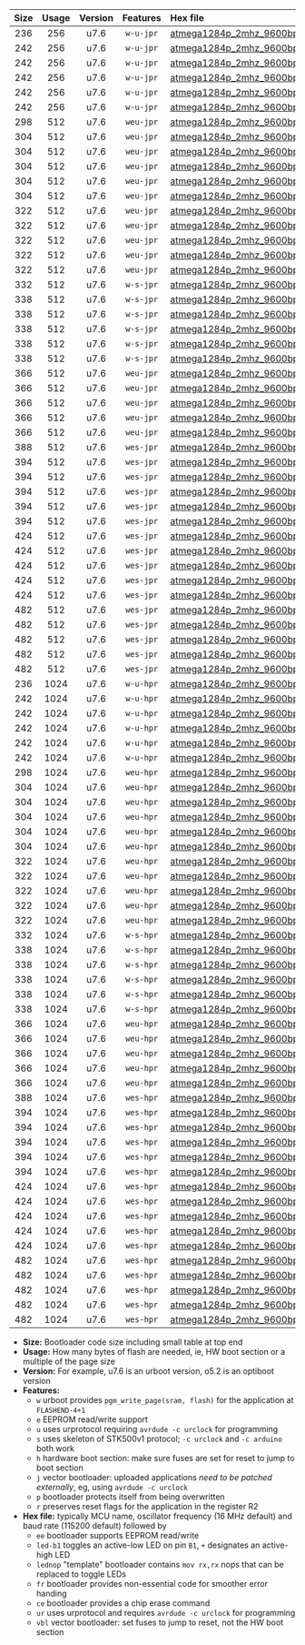 |Size|Usage|Version|Features|Hex file|
|:-:|:-:|:-:|:-:|:--|
|236|256|u7.6|`w-u-jpr`|[atmega1284p_2mhz_9600bps_ur_vbl.hex](https://raw.githubusercontent.com/stefanrueger/urboot/main/bootloaders/atmega1284p/fcpu_2mhz/9600_bps/atmega1284p_2mhz_9600bps_ur_vbl.hex)|
|242|256|u7.6|`w-u-jpr`|[atmega1284p_2mhz_9600bps_led+b5_ur_vbl.hex](https://raw.githubusercontent.com/stefanrueger/urboot/main/bootloaders/atmega1284p/fcpu_2mhz/9600_bps/atmega1284p_2mhz_9600bps_led+b5_ur_vbl.hex)|
|242|256|u7.6|`w-u-jpr`|[atmega1284p_2mhz_9600bps_led+b7_ur_vbl.hex](https://raw.githubusercontent.com/stefanrueger/urboot/main/bootloaders/atmega1284p/fcpu_2mhz/9600_bps/atmega1284p_2mhz_9600bps_led+b7_ur_vbl.hex)|
|242|256|u7.6|`w-u-jpr`|[atmega1284p_2mhz_9600bps_led+c7_ur_vbl.hex](https://raw.githubusercontent.com/stefanrueger/urboot/main/bootloaders/atmega1284p/fcpu_2mhz/9600_bps/atmega1284p_2mhz_9600bps_led+c7_ur_vbl.hex)|
|242|256|u7.6|`w-u-jpr`|[atmega1284p_2mhz_9600bps_led+d7_ur_vbl.hex](https://raw.githubusercontent.com/stefanrueger/urboot/main/bootloaders/atmega1284p/fcpu_2mhz/9600_bps/atmega1284p_2mhz_9600bps_led+d7_ur_vbl.hex)|
|242|256|u7.6|`w-u-jpr`|[atmega1284p_2mhz_9600bps_lednop_ur_vbl.hex](https://raw.githubusercontent.com/stefanrueger/urboot/main/bootloaders/atmega1284p/fcpu_2mhz/9600_bps/atmega1284p_2mhz_9600bps_lednop_ur_vbl.hex)|
|298|512|u7.6|`weu-jpr`|[atmega1284p_2mhz_9600bps_ee_ur_vbl.hex](https://raw.githubusercontent.com/stefanrueger/urboot/main/bootloaders/atmega1284p/fcpu_2mhz/9600_bps/atmega1284p_2mhz_9600bps_ee_ur_vbl.hex)|
|304|512|u7.6|`weu-jpr`|[atmega1284p_2mhz_9600bps_ee_led+b5_ur_vbl.hex](https://raw.githubusercontent.com/stefanrueger/urboot/main/bootloaders/atmega1284p/fcpu_2mhz/9600_bps/atmega1284p_2mhz_9600bps_ee_led+b5_ur_vbl.hex)|
|304|512|u7.6|`weu-jpr`|[atmega1284p_2mhz_9600bps_ee_led+b7_ur_vbl.hex](https://raw.githubusercontent.com/stefanrueger/urboot/main/bootloaders/atmega1284p/fcpu_2mhz/9600_bps/atmega1284p_2mhz_9600bps_ee_led+b7_ur_vbl.hex)|
|304|512|u7.6|`weu-jpr`|[atmega1284p_2mhz_9600bps_ee_led+c7_ur_vbl.hex](https://raw.githubusercontent.com/stefanrueger/urboot/main/bootloaders/atmega1284p/fcpu_2mhz/9600_bps/atmega1284p_2mhz_9600bps_ee_led+c7_ur_vbl.hex)|
|304|512|u7.6|`weu-jpr`|[atmega1284p_2mhz_9600bps_ee_led+d7_ur_vbl.hex](https://raw.githubusercontent.com/stefanrueger/urboot/main/bootloaders/atmega1284p/fcpu_2mhz/9600_bps/atmega1284p_2mhz_9600bps_ee_led+d7_ur_vbl.hex)|
|304|512|u7.6|`weu-jpr`|[atmega1284p_2mhz_9600bps_ee_lednop_ur_vbl.hex](https://raw.githubusercontent.com/stefanrueger/urboot/main/bootloaders/atmega1284p/fcpu_2mhz/9600_bps/atmega1284p_2mhz_9600bps_ee_lednop_ur_vbl.hex)|
|322|512|u7.6|`weu-jpr`|[atmega1284p_2mhz_9600bps_ee_led+b5_fr_ur_vbl.hex](https://raw.githubusercontent.com/stefanrueger/urboot/main/bootloaders/atmega1284p/fcpu_2mhz/9600_bps/atmega1284p_2mhz_9600bps_ee_led+b5_fr_ur_vbl.hex)|
|322|512|u7.6|`weu-jpr`|[atmega1284p_2mhz_9600bps_ee_led+b7_fr_ur_vbl.hex](https://raw.githubusercontent.com/stefanrueger/urboot/main/bootloaders/atmega1284p/fcpu_2mhz/9600_bps/atmega1284p_2mhz_9600bps_ee_led+b7_fr_ur_vbl.hex)|
|322|512|u7.6|`weu-jpr`|[atmega1284p_2mhz_9600bps_ee_led+c7_fr_ur_vbl.hex](https://raw.githubusercontent.com/stefanrueger/urboot/main/bootloaders/atmega1284p/fcpu_2mhz/9600_bps/atmega1284p_2mhz_9600bps_ee_led+c7_fr_ur_vbl.hex)|
|322|512|u7.6|`weu-jpr`|[atmega1284p_2mhz_9600bps_ee_led+d7_fr_ur_vbl.hex](https://raw.githubusercontent.com/stefanrueger/urboot/main/bootloaders/atmega1284p/fcpu_2mhz/9600_bps/atmega1284p_2mhz_9600bps_ee_led+d7_fr_ur_vbl.hex)|
|322|512|u7.6|`weu-jpr`|[atmega1284p_2mhz_9600bps_ee_lednop_fr_ur_vbl.hex](https://raw.githubusercontent.com/stefanrueger/urboot/main/bootloaders/atmega1284p/fcpu_2mhz/9600_bps/atmega1284p_2mhz_9600bps_ee_lednop_fr_ur_vbl.hex)|
|332|512|u7.6|`w-s-jpr`|[atmega1284p_2mhz_9600bps_vbl.hex](https://raw.githubusercontent.com/stefanrueger/urboot/main/bootloaders/atmega1284p/fcpu_2mhz/9600_bps/atmega1284p_2mhz_9600bps_vbl.hex)|
|338|512|u7.6|`w-s-jpr`|[atmega1284p_2mhz_9600bps_led+b5_vbl.hex](https://raw.githubusercontent.com/stefanrueger/urboot/main/bootloaders/atmega1284p/fcpu_2mhz/9600_bps/atmega1284p_2mhz_9600bps_led+b5_vbl.hex)|
|338|512|u7.6|`w-s-jpr`|[atmega1284p_2mhz_9600bps_led+b7_vbl.hex](https://raw.githubusercontent.com/stefanrueger/urboot/main/bootloaders/atmega1284p/fcpu_2mhz/9600_bps/atmega1284p_2mhz_9600bps_led+b7_vbl.hex)|
|338|512|u7.6|`w-s-jpr`|[atmega1284p_2mhz_9600bps_led+c7_vbl.hex](https://raw.githubusercontent.com/stefanrueger/urboot/main/bootloaders/atmega1284p/fcpu_2mhz/9600_bps/atmega1284p_2mhz_9600bps_led+c7_vbl.hex)|
|338|512|u7.6|`w-s-jpr`|[atmega1284p_2mhz_9600bps_led+d7_vbl.hex](https://raw.githubusercontent.com/stefanrueger/urboot/main/bootloaders/atmega1284p/fcpu_2mhz/9600_bps/atmega1284p_2mhz_9600bps_led+d7_vbl.hex)|
|338|512|u7.6|`w-s-jpr`|[atmega1284p_2mhz_9600bps_lednop_vbl.hex](https://raw.githubusercontent.com/stefanrueger/urboot/main/bootloaders/atmega1284p/fcpu_2mhz/9600_bps/atmega1284p_2mhz_9600bps_lednop_vbl.hex)|
|366|512|u7.6|`weu-jpr`|[atmega1284p_2mhz_9600bps_ee_led+b5_fr_ce_ur_vbl.hex](https://raw.githubusercontent.com/stefanrueger/urboot/main/bootloaders/atmega1284p/fcpu_2mhz/9600_bps/atmega1284p_2mhz_9600bps_ee_led+b5_fr_ce_ur_vbl.hex)|
|366|512|u7.6|`weu-jpr`|[atmega1284p_2mhz_9600bps_ee_led+b7_fr_ce_ur_vbl.hex](https://raw.githubusercontent.com/stefanrueger/urboot/main/bootloaders/atmega1284p/fcpu_2mhz/9600_bps/atmega1284p_2mhz_9600bps_ee_led+b7_fr_ce_ur_vbl.hex)|
|366|512|u7.6|`weu-jpr`|[atmega1284p_2mhz_9600bps_ee_led+c7_fr_ce_ur_vbl.hex](https://raw.githubusercontent.com/stefanrueger/urboot/main/bootloaders/atmega1284p/fcpu_2mhz/9600_bps/atmega1284p_2mhz_9600bps_ee_led+c7_fr_ce_ur_vbl.hex)|
|366|512|u7.6|`weu-jpr`|[atmega1284p_2mhz_9600bps_ee_led+d7_fr_ce_ur_vbl.hex](https://raw.githubusercontent.com/stefanrueger/urboot/main/bootloaders/atmega1284p/fcpu_2mhz/9600_bps/atmega1284p_2mhz_9600bps_ee_led+d7_fr_ce_ur_vbl.hex)|
|366|512|u7.6|`weu-jpr`|[atmega1284p_2mhz_9600bps_ee_lednop_fr_ce_ur_vbl.hex](https://raw.githubusercontent.com/stefanrueger/urboot/main/bootloaders/atmega1284p/fcpu_2mhz/9600_bps/atmega1284p_2mhz_9600bps_ee_lednop_fr_ce_ur_vbl.hex)|
|388|512|u7.6|`wes-jpr`|[atmega1284p_2mhz_9600bps_ee_vbl.hex](https://raw.githubusercontent.com/stefanrueger/urboot/main/bootloaders/atmega1284p/fcpu_2mhz/9600_bps/atmega1284p_2mhz_9600bps_ee_vbl.hex)|
|394|512|u7.6|`wes-jpr`|[atmega1284p_2mhz_9600bps_ee_led+b5_vbl.hex](https://raw.githubusercontent.com/stefanrueger/urboot/main/bootloaders/atmega1284p/fcpu_2mhz/9600_bps/atmega1284p_2mhz_9600bps_ee_led+b5_vbl.hex)|
|394|512|u7.6|`wes-jpr`|[atmega1284p_2mhz_9600bps_ee_led+b7_vbl.hex](https://raw.githubusercontent.com/stefanrueger/urboot/main/bootloaders/atmega1284p/fcpu_2mhz/9600_bps/atmega1284p_2mhz_9600bps_ee_led+b7_vbl.hex)|
|394|512|u7.6|`wes-jpr`|[atmega1284p_2mhz_9600bps_ee_led+c7_vbl.hex](https://raw.githubusercontent.com/stefanrueger/urboot/main/bootloaders/atmega1284p/fcpu_2mhz/9600_bps/atmega1284p_2mhz_9600bps_ee_led+c7_vbl.hex)|
|394|512|u7.6|`wes-jpr`|[atmega1284p_2mhz_9600bps_ee_led+d7_vbl.hex](https://raw.githubusercontent.com/stefanrueger/urboot/main/bootloaders/atmega1284p/fcpu_2mhz/9600_bps/atmega1284p_2mhz_9600bps_ee_led+d7_vbl.hex)|
|394|512|u7.6|`wes-jpr`|[atmega1284p_2mhz_9600bps_ee_lednop_vbl.hex](https://raw.githubusercontent.com/stefanrueger/urboot/main/bootloaders/atmega1284p/fcpu_2mhz/9600_bps/atmega1284p_2mhz_9600bps_ee_lednop_vbl.hex)|
|424|512|u7.6|`wes-jpr`|[atmega1284p_2mhz_9600bps_ee_led+b5_fr_vbl.hex](https://raw.githubusercontent.com/stefanrueger/urboot/main/bootloaders/atmega1284p/fcpu_2mhz/9600_bps/atmega1284p_2mhz_9600bps_ee_led+b5_fr_vbl.hex)|
|424|512|u7.6|`wes-jpr`|[atmega1284p_2mhz_9600bps_ee_led+b7_fr_vbl.hex](https://raw.githubusercontent.com/stefanrueger/urboot/main/bootloaders/atmega1284p/fcpu_2mhz/9600_bps/atmega1284p_2mhz_9600bps_ee_led+b7_fr_vbl.hex)|
|424|512|u7.6|`wes-jpr`|[atmega1284p_2mhz_9600bps_ee_led+c7_fr_vbl.hex](https://raw.githubusercontent.com/stefanrueger/urboot/main/bootloaders/atmega1284p/fcpu_2mhz/9600_bps/atmega1284p_2mhz_9600bps_ee_led+c7_fr_vbl.hex)|
|424|512|u7.6|`wes-jpr`|[atmega1284p_2mhz_9600bps_ee_led+d7_fr_vbl.hex](https://raw.githubusercontent.com/stefanrueger/urboot/main/bootloaders/atmega1284p/fcpu_2mhz/9600_bps/atmega1284p_2mhz_9600bps_ee_led+d7_fr_vbl.hex)|
|424|512|u7.6|`wes-jpr`|[atmega1284p_2mhz_9600bps_ee_lednop_fr_vbl.hex](https://raw.githubusercontent.com/stefanrueger/urboot/main/bootloaders/atmega1284p/fcpu_2mhz/9600_bps/atmega1284p_2mhz_9600bps_ee_lednop_fr_vbl.hex)|
|482|512|u7.6|`wes-jpr`|[atmega1284p_2mhz_9600bps_ee_led+b5_fr_ce_vbl.hex](https://raw.githubusercontent.com/stefanrueger/urboot/main/bootloaders/atmega1284p/fcpu_2mhz/9600_bps/atmega1284p_2mhz_9600bps_ee_led+b5_fr_ce_vbl.hex)|
|482|512|u7.6|`wes-jpr`|[atmega1284p_2mhz_9600bps_ee_led+b7_fr_ce_vbl.hex](https://raw.githubusercontent.com/stefanrueger/urboot/main/bootloaders/atmega1284p/fcpu_2mhz/9600_bps/atmega1284p_2mhz_9600bps_ee_led+b7_fr_ce_vbl.hex)|
|482|512|u7.6|`wes-jpr`|[atmega1284p_2mhz_9600bps_ee_led+c7_fr_ce_vbl.hex](https://raw.githubusercontent.com/stefanrueger/urboot/main/bootloaders/atmega1284p/fcpu_2mhz/9600_bps/atmega1284p_2mhz_9600bps_ee_led+c7_fr_ce_vbl.hex)|
|482|512|u7.6|`wes-jpr`|[atmega1284p_2mhz_9600bps_ee_led+d7_fr_ce_vbl.hex](https://raw.githubusercontent.com/stefanrueger/urboot/main/bootloaders/atmega1284p/fcpu_2mhz/9600_bps/atmega1284p_2mhz_9600bps_ee_led+d7_fr_ce_vbl.hex)|
|482|512|u7.6|`wes-jpr`|[atmega1284p_2mhz_9600bps_ee_lednop_fr_ce_vbl.hex](https://raw.githubusercontent.com/stefanrueger/urboot/main/bootloaders/atmega1284p/fcpu_2mhz/9600_bps/atmega1284p_2mhz_9600bps_ee_lednop_fr_ce_vbl.hex)|
|236|1024|u7.6|`w-u-hpr`|[atmega1284p_2mhz_9600bps_ur.hex](https://raw.githubusercontent.com/stefanrueger/urboot/main/bootloaders/atmega1284p/fcpu_2mhz/9600_bps/atmega1284p_2mhz_9600bps_ur.hex)|
|242|1024|u7.6|`w-u-hpr`|[atmega1284p_2mhz_9600bps_led+b5_ur.hex](https://raw.githubusercontent.com/stefanrueger/urboot/main/bootloaders/atmega1284p/fcpu_2mhz/9600_bps/atmega1284p_2mhz_9600bps_led+b5_ur.hex)|
|242|1024|u7.6|`w-u-hpr`|[atmega1284p_2mhz_9600bps_led+b7_ur.hex](https://raw.githubusercontent.com/stefanrueger/urboot/main/bootloaders/atmega1284p/fcpu_2mhz/9600_bps/atmega1284p_2mhz_9600bps_led+b7_ur.hex)|
|242|1024|u7.6|`w-u-hpr`|[atmega1284p_2mhz_9600bps_led+c7_ur.hex](https://raw.githubusercontent.com/stefanrueger/urboot/main/bootloaders/atmega1284p/fcpu_2mhz/9600_bps/atmega1284p_2mhz_9600bps_led+c7_ur.hex)|
|242|1024|u7.6|`w-u-hpr`|[atmega1284p_2mhz_9600bps_led+d7_ur.hex](https://raw.githubusercontent.com/stefanrueger/urboot/main/bootloaders/atmega1284p/fcpu_2mhz/9600_bps/atmega1284p_2mhz_9600bps_led+d7_ur.hex)|
|242|1024|u7.6|`w-u-hpr`|[atmega1284p_2mhz_9600bps_lednop_ur.hex](https://raw.githubusercontent.com/stefanrueger/urboot/main/bootloaders/atmega1284p/fcpu_2mhz/9600_bps/atmega1284p_2mhz_9600bps_lednop_ur.hex)|
|298|1024|u7.6|`weu-hpr`|[atmega1284p_2mhz_9600bps_ee_ur.hex](https://raw.githubusercontent.com/stefanrueger/urboot/main/bootloaders/atmega1284p/fcpu_2mhz/9600_bps/atmega1284p_2mhz_9600bps_ee_ur.hex)|
|304|1024|u7.6|`weu-hpr`|[atmega1284p_2mhz_9600bps_ee_led+b5_ur.hex](https://raw.githubusercontent.com/stefanrueger/urboot/main/bootloaders/atmega1284p/fcpu_2mhz/9600_bps/atmega1284p_2mhz_9600bps_ee_led+b5_ur.hex)|
|304|1024|u7.6|`weu-hpr`|[atmega1284p_2mhz_9600bps_ee_led+b7_ur.hex](https://raw.githubusercontent.com/stefanrueger/urboot/main/bootloaders/atmega1284p/fcpu_2mhz/9600_bps/atmega1284p_2mhz_9600bps_ee_led+b7_ur.hex)|
|304|1024|u7.6|`weu-hpr`|[atmega1284p_2mhz_9600bps_ee_led+c7_ur.hex](https://raw.githubusercontent.com/stefanrueger/urboot/main/bootloaders/atmega1284p/fcpu_2mhz/9600_bps/atmega1284p_2mhz_9600bps_ee_led+c7_ur.hex)|
|304|1024|u7.6|`weu-hpr`|[atmega1284p_2mhz_9600bps_ee_led+d7_ur.hex](https://raw.githubusercontent.com/stefanrueger/urboot/main/bootloaders/atmega1284p/fcpu_2mhz/9600_bps/atmega1284p_2mhz_9600bps_ee_led+d7_ur.hex)|
|304|1024|u7.6|`weu-hpr`|[atmega1284p_2mhz_9600bps_ee_lednop_ur.hex](https://raw.githubusercontent.com/stefanrueger/urboot/main/bootloaders/atmega1284p/fcpu_2mhz/9600_bps/atmega1284p_2mhz_9600bps_ee_lednop_ur.hex)|
|322|1024|u7.6|`weu-hpr`|[atmega1284p_2mhz_9600bps_ee_led+b5_fr_ur.hex](https://raw.githubusercontent.com/stefanrueger/urboot/main/bootloaders/atmega1284p/fcpu_2mhz/9600_bps/atmega1284p_2mhz_9600bps_ee_led+b5_fr_ur.hex)|
|322|1024|u7.6|`weu-hpr`|[atmega1284p_2mhz_9600bps_ee_led+b7_fr_ur.hex](https://raw.githubusercontent.com/stefanrueger/urboot/main/bootloaders/atmega1284p/fcpu_2mhz/9600_bps/atmega1284p_2mhz_9600bps_ee_led+b7_fr_ur.hex)|
|322|1024|u7.6|`weu-hpr`|[atmega1284p_2mhz_9600bps_ee_led+c7_fr_ur.hex](https://raw.githubusercontent.com/stefanrueger/urboot/main/bootloaders/atmega1284p/fcpu_2mhz/9600_bps/atmega1284p_2mhz_9600bps_ee_led+c7_fr_ur.hex)|
|322|1024|u7.6|`weu-hpr`|[atmega1284p_2mhz_9600bps_ee_led+d7_fr_ur.hex](https://raw.githubusercontent.com/stefanrueger/urboot/main/bootloaders/atmega1284p/fcpu_2mhz/9600_bps/atmega1284p_2mhz_9600bps_ee_led+d7_fr_ur.hex)|
|322|1024|u7.6|`weu-hpr`|[atmega1284p_2mhz_9600bps_ee_lednop_fr_ur.hex](https://raw.githubusercontent.com/stefanrueger/urboot/main/bootloaders/atmega1284p/fcpu_2mhz/9600_bps/atmega1284p_2mhz_9600bps_ee_lednop_fr_ur.hex)|
|332|1024|u7.6|`w-s-hpr`|[atmega1284p_2mhz_9600bps.hex](https://raw.githubusercontent.com/stefanrueger/urboot/main/bootloaders/atmega1284p/fcpu_2mhz/9600_bps/atmega1284p_2mhz_9600bps.hex)|
|338|1024|u7.6|`w-s-hpr`|[atmega1284p_2mhz_9600bps_led+b5.hex](https://raw.githubusercontent.com/stefanrueger/urboot/main/bootloaders/atmega1284p/fcpu_2mhz/9600_bps/atmega1284p_2mhz_9600bps_led+b5.hex)|
|338|1024|u7.6|`w-s-hpr`|[atmega1284p_2mhz_9600bps_led+b7.hex](https://raw.githubusercontent.com/stefanrueger/urboot/main/bootloaders/atmega1284p/fcpu_2mhz/9600_bps/atmega1284p_2mhz_9600bps_led+b7.hex)|
|338|1024|u7.6|`w-s-hpr`|[atmega1284p_2mhz_9600bps_led+c7.hex](https://raw.githubusercontent.com/stefanrueger/urboot/main/bootloaders/atmega1284p/fcpu_2mhz/9600_bps/atmega1284p_2mhz_9600bps_led+c7.hex)|
|338|1024|u7.6|`w-s-hpr`|[atmega1284p_2mhz_9600bps_led+d7.hex](https://raw.githubusercontent.com/stefanrueger/urboot/main/bootloaders/atmega1284p/fcpu_2mhz/9600_bps/atmega1284p_2mhz_9600bps_led+d7.hex)|
|338|1024|u7.6|`w-s-hpr`|[atmega1284p_2mhz_9600bps_lednop.hex](https://raw.githubusercontent.com/stefanrueger/urboot/main/bootloaders/atmega1284p/fcpu_2mhz/9600_bps/atmega1284p_2mhz_9600bps_lednop.hex)|
|366|1024|u7.6|`weu-hpr`|[atmega1284p_2mhz_9600bps_ee_led+b5_fr_ce_ur.hex](https://raw.githubusercontent.com/stefanrueger/urboot/main/bootloaders/atmega1284p/fcpu_2mhz/9600_bps/atmega1284p_2mhz_9600bps_ee_led+b5_fr_ce_ur.hex)|
|366|1024|u7.6|`weu-hpr`|[atmega1284p_2mhz_9600bps_ee_led+b7_fr_ce_ur.hex](https://raw.githubusercontent.com/stefanrueger/urboot/main/bootloaders/atmega1284p/fcpu_2mhz/9600_bps/atmega1284p_2mhz_9600bps_ee_led+b7_fr_ce_ur.hex)|
|366|1024|u7.6|`weu-hpr`|[atmega1284p_2mhz_9600bps_ee_led+c7_fr_ce_ur.hex](https://raw.githubusercontent.com/stefanrueger/urboot/main/bootloaders/atmega1284p/fcpu_2mhz/9600_bps/atmega1284p_2mhz_9600bps_ee_led+c7_fr_ce_ur.hex)|
|366|1024|u7.6|`weu-hpr`|[atmega1284p_2mhz_9600bps_ee_led+d7_fr_ce_ur.hex](https://raw.githubusercontent.com/stefanrueger/urboot/main/bootloaders/atmega1284p/fcpu_2mhz/9600_bps/atmega1284p_2mhz_9600bps_ee_led+d7_fr_ce_ur.hex)|
|366|1024|u7.6|`weu-hpr`|[atmega1284p_2mhz_9600bps_ee_lednop_fr_ce_ur.hex](https://raw.githubusercontent.com/stefanrueger/urboot/main/bootloaders/atmega1284p/fcpu_2mhz/9600_bps/atmega1284p_2mhz_9600bps_ee_lednop_fr_ce_ur.hex)|
|388|1024|u7.6|`wes-hpr`|[atmega1284p_2mhz_9600bps_ee.hex](https://raw.githubusercontent.com/stefanrueger/urboot/main/bootloaders/atmega1284p/fcpu_2mhz/9600_bps/atmega1284p_2mhz_9600bps_ee.hex)|
|394|1024|u7.6|`wes-hpr`|[atmega1284p_2mhz_9600bps_ee_led+b5.hex](https://raw.githubusercontent.com/stefanrueger/urboot/main/bootloaders/atmega1284p/fcpu_2mhz/9600_bps/atmega1284p_2mhz_9600bps_ee_led+b5.hex)|
|394|1024|u7.6|`wes-hpr`|[atmega1284p_2mhz_9600bps_ee_led+b7.hex](https://raw.githubusercontent.com/stefanrueger/urboot/main/bootloaders/atmega1284p/fcpu_2mhz/9600_bps/atmega1284p_2mhz_9600bps_ee_led+b7.hex)|
|394|1024|u7.6|`wes-hpr`|[atmega1284p_2mhz_9600bps_ee_led+c7.hex](https://raw.githubusercontent.com/stefanrueger/urboot/main/bootloaders/atmega1284p/fcpu_2mhz/9600_bps/atmega1284p_2mhz_9600bps_ee_led+c7.hex)|
|394|1024|u7.6|`wes-hpr`|[atmega1284p_2mhz_9600bps_ee_led+d7.hex](https://raw.githubusercontent.com/stefanrueger/urboot/main/bootloaders/atmega1284p/fcpu_2mhz/9600_bps/atmega1284p_2mhz_9600bps_ee_led+d7.hex)|
|394|1024|u7.6|`wes-hpr`|[atmega1284p_2mhz_9600bps_ee_lednop.hex](https://raw.githubusercontent.com/stefanrueger/urboot/main/bootloaders/atmega1284p/fcpu_2mhz/9600_bps/atmega1284p_2mhz_9600bps_ee_lednop.hex)|
|424|1024|u7.6|`wes-hpr`|[atmega1284p_2mhz_9600bps_ee_led+b5_fr.hex](https://raw.githubusercontent.com/stefanrueger/urboot/main/bootloaders/atmega1284p/fcpu_2mhz/9600_bps/atmega1284p_2mhz_9600bps_ee_led+b5_fr.hex)|
|424|1024|u7.6|`wes-hpr`|[atmega1284p_2mhz_9600bps_ee_led+b7_fr.hex](https://raw.githubusercontent.com/stefanrueger/urboot/main/bootloaders/atmega1284p/fcpu_2mhz/9600_bps/atmega1284p_2mhz_9600bps_ee_led+b7_fr.hex)|
|424|1024|u7.6|`wes-hpr`|[atmega1284p_2mhz_9600bps_ee_led+c7_fr.hex](https://raw.githubusercontent.com/stefanrueger/urboot/main/bootloaders/atmega1284p/fcpu_2mhz/9600_bps/atmega1284p_2mhz_9600bps_ee_led+c7_fr.hex)|
|424|1024|u7.6|`wes-hpr`|[atmega1284p_2mhz_9600bps_ee_led+d7_fr.hex](https://raw.githubusercontent.com/stefanrueger/urboot/main/bootloaders/atmega1284p/fcpu_2mhz/9600_bps/atmega1284p_2mhz_9600bps_ee_led+d7_fr.hex)|
|424|1024|u7.6|`wes-hpr`|[atmega1284p_2mhz_9600bps_ee_lednop_fr.hex](https://raw.githubusercontent.com/stefanrueger/urboot/main/bootloaders/atmega1284p/fcpu_2mhz/9600_bps/atmega1284p_2mhz_9600bps_ee_lednop_fr.hex)|
|482|1024|u7.6|`wes-hpr`|[atmega1284p_2mhz_9600bps_ee_led+b5_fr_ce.hex](https://raw.githubusercontent.com/stefanrueger/urboot/main/bootloaders/atmega1284p/fcpu_2mhz/9600_bps/atmega1284p_2mhz_9600bps_ee_led+b5_fr_ce.hex)|
|482|1024|u7.6|`wes-hpr`|[atmega1284p_2mhz_9600bps_ee_led+b7_fr_ce.hex](https://raw.githubusercontent.com/stefanrueger/urboot/main/bootloaders/atmega1284p/fcpu_2mhz/9600_bps/atmega1284p_2mhz_9600bps_ee_led+b7_fr_ce.hex)|
|482|1024|u7.6|`wes-hpr`|[atmega1284p_2mhz_9600bps_ee_led+c7_fr_ce.hex](https://raw.githubusercontent.com/stefanrueger/urboot/main/bootloaders/atmega1284p/fcpu_2mhz/9600_bps/atmega1284p_2mhz_9600bps_ee_led+c7_fr_ce.hex)|
|482|1024|u7.6|`wes-hpr`|[atmega1284p_2mhz_9600bps_ee_led+d7_fr_ce.hex](https://raw.githubusercontent.com/stefanrueger/urboot/main/bootloaders/atmega1284p/fcpu_2mhz/9600_bps/atmega1284p_2mhz_9600bps_ee_led+d7_fr_ce.hex)|
|482|1024|u7.6|`wes-hpr`|[atmega1284p_2mhz_9600bps_ee_lednop_fr_ce.hex](https://raw.githubusercontent.com/stefanrueger/urboot/main/bootloaders/atmega1284p/fcpu_2mhz/9600_bps/atmega1284p_2mhz_9600bps_ee_lednop_fr_ce.hex)|

- **Size:** Bootloader code size including small table at top end
- **Usage:** How many bytes of flash are needed, ie, HW boot section or a multiple of the page size
- **Version:** For example, u7.6 is an urboot version, o5.2 is an optiboot version
- **Features:**
  + `w` urboot provides `pgm_write_page(sram, flash)` for the application at `FLASHEND-4+1`
  + `e` EEPROM read/write support
  + `u` uses urprotocol requiring `avrdude -c urclock` for programming
  + `s` uses skeleton of STK500v1 protocol; `-c urclock` and `-c arduino` both work
  + `h` hardware boot section: make sure fuses are set for reset to jump to boot section
  + `j` vector bootloader: uploaded applications *need to be patched externally*, eg, using `avrdude -c urclock`
  + `p` bootloader protects itself from being overwritten
  + `r` preserves reset flags for the application in the register R2
- **Hex file:** typically MCU name, oscillator frequency (16 MHz default) and baud rate (115200 default) followed by
  + `ee` bootloader supports EEPROM read/write
  + `led-b1` toggles an active-low LED on pin `B1`, `+` designates an active-high LED
  + `lednop` "template" bootloader contains `mov rx,rx` nops that can be replaced to toggle LEDs
  + `fr` bootloader provides non-essential code for smoother error handing
  + `ce` bootloader provides a chip erase command
  + `ur` uses urprotocol and requires `avrdude -c urclock` for programming
  + `vbl` vector bootloader: set fuses to jump to reset, not the HW boot section
